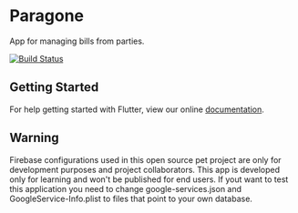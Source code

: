 Paragone
=======

App for managing bills from parties.

[![Build Status](https://travis-ci.org/sswierczek/Paragone.svg?branch=master)](https://travis-ci.org/sswierczek/Paragone)
## Getting Started

For help getting started with Flutter, view our online
[documentation](https://flutter.io/).

## Warning

Firebase configurations used in this open source pet project are only for
development purposes and project collaborators. This app is developed only for learning
and won't be published for end users. If yout want to test this application 
you need to change google-services.json and GoogleService-Info.plist to files
that point to your own database.  